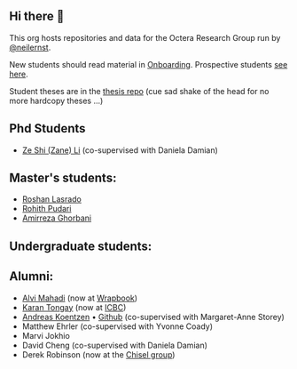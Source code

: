 ## Hi there 👋

This org hosts repositories and data for the Octera Research Group run by [@neilernst](https://neilernst.net).

New students should read material in [Onboarding](https://github.com/OcteraIS/Onboarding). Prospective students [see here](https://github.com/neilernst/neilernst.github.io/blob/master/prospective).

Student theses are in the [thesis repo](https://github.com/OcteraIS/theses) (cue sad shake of the head for no more hardcopy theses ...)

## Phd Students

* [Ze Shi (Zane) Li](http://thesegalgroup.org/people/ze-shi-li/) (co-supervised with Daniela Damian)

## Master's students:

* [Roshan Lasrado](https://roshanlas.com)
* [Rohith Pudari](https://rohithpudari.github.io)
* [Amirreza Ghorbani](https://github.com/arg1998)


## Undergraduate students:


## Alumni:
* [Alvi Mahadi](https://github.com/alvi2496) (now at [Wrapbook](https://thechiselgroup.org/team/))
* [Karan Tongay](https://github.com/karantongay) (now at [ICBC](https://www.icbc.com/))
* [Andreas Koentzen](http://www.apkc.net/) • [Github](https://github.com/k-zen) (co-supervised with Margaret-Anne Storey)
* Matthew Ehrler  (co-supervised with Yvonne Coady)
* Marvi Jokhio
* David Cheng (co-supervised with Daniela Damian)
* Derek Robinson (now at the [Chisel group](https://thechiselgroup.org/team/))
